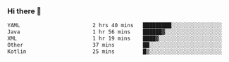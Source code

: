 ### Hi there 👋

<!--START_SECTION:waka-->

```txt
YAML                       2 hrs 40 mins   █████████░░░░░░░░░░░░░░░░   36.38 %
Java                       1 hr 56 mins    ██████▓░░░░░░░░░░░░░░░░░░   26.53 %
XML                        1 hr 19 mins    ████▓░░░░░░░░░░░░░░░░░░░░   18.07 %
Other                      37 mins         ██░░░░░░░░░░░░░░░░░░░░░░░   08.61 %
Kotlin                     25 mins         █▒░░░░░░░░░░░░░░░░░░░░░░░   05.89 %
```

<!--END_SECTION:waka-->

<!--
**jerry-shao/jerry-shao** is a ✨ _special_ ✨ repository because its `README.md` (this file) appears on your GitHub profile.

Here are some ideas to get you started:

- 🔭 I’m currently working on ...
- 🌱 I’m currently learning ...
- 👯 I’m looking to collaborate on ...
- 🤔 I’m looking for help with ...
- 💬 Ask me about ...
- 📫 How to reach me: ...
- 😄 Pronouns: ...
- ⚡ Fun fact: ...
-->
